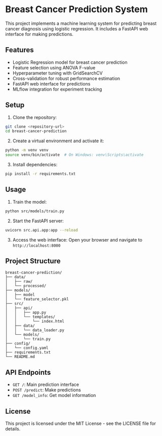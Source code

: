 # Breast Cancer Prediction System

This project implements a machine learning system for predicting breast cancer diagnosis using logistic regression. It includes a FastAPI web interface for making predictions.

## Features

- Logistic Regression model for breast cancer prediction
- Feature selection using ANOVA F-value
- Hyperparameter tuning with GridSearchCV
- Cross-validation for robust performance estimation
- FastAPI web interface for predictions
- MLflow integration for experiment tracking

## Setup

1. Clone the repository:
```bash
git clone <repository-url>
cd breast-cancer-prediction
```

2. Create a virtual environment and activate it:
```bash
python -m venv venv
source venv/bin/activate  # On Windows: venv\Scripts\activate
```

3. Install dependencies:
```bash
pip install -r requirements.txt
```

## Usage

1. Train the model:
```bash
python src/models/train.py
```

2. Start the FastAPI server:
```bash
uvicorn src.api.app:app --reload
```

3. Access the web interface:
Open your browser and navigate to `http://localhost:8000`

## Project Structure

```
breast-cancer-prediction/
├── data/
│   ├── raw/
│   └── processed/
├── models/
│   ├── model
│   └── feature_selector.pkl
├── src/
│   ├── api/
│   │   ├── app.py
│   │   └── templates/
│   │       └── index.html
│   ├── data/
│   │   └── data_loader.py
│   └── models/
│       └── train.py
├── config/
│   └── config.yaml
├── requirements.txt
└── README.md
```

## API Endpoints

- `GET /`: Main prediction interface
- `POST /predict`: Make predictions
- `GET /model_info`: Get model information

## License

This project is licensed under the MIT License - see the LICENSE file for details. 